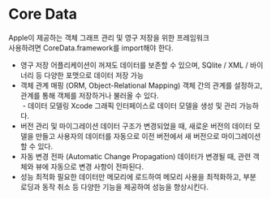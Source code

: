 # Core Data

Apple이 제공하는 객체 그래프 관리 및 영구 저장을 위한 프레임워크<br>
사용하려면 CoreData.framework를 import해야 한다.<br>

- 영구 저장
어플리케이션이 꺼져도 데이터를 보존할 수 있으며, SQlite / XML / 바이너리 등 다양한 포맷으로 데이터 저장 가능<br>
- 객체 관계 매핑 (ORM, Object-Relational Mapping)
객체 간의 관계를 설정하고, 관계를 통해 객체를 저장하거나 불러올 수 있다.<br> - 데이터 모델링
Xcode 그래픽 인터페이스로 데이터 모델을 생성 및 관리 가능하다.<br>
- 버전 관리 및 마이그레이션
데이터 구조가 변경되었을 때, 새로운 버전의 데이터 모델을 만들고 사용자의 데이터를 자동으로 이전 버전에서 새 버전으로 마이그레이션 할 수 있다.<br>
- 자동 변경 전파 (Automatic Change Propagation)
데이터가 변경될 때, 관련 객체와 뷰에 자동으로 변경 사항이 전파된다.
- 성능 최적화
필요한 데이터만 메모리에 로드하여 메모리 사용을 최적화하고, 부분 로딩과 동작 취소 등 다양한 기능을 제공하여 성능을 향상시킨다.<br>
